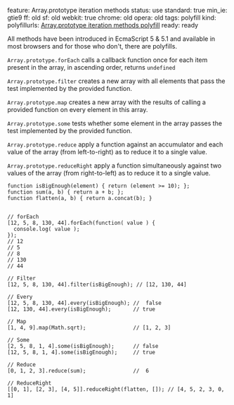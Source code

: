 feature: Array.prototype iteration methods
status: use
standard: true
min_ie: gtie9
ff: old
sf: old
webkit: true
chrome: old
opera: old
tags: polyfill
kind:
polyfillurls: [Array.prototype iteration methods polyfill](https://github.com/kriskowal/es5-shim/blob/master/es5-shim.js)
ready: ready

All methods have been introduced in EcmaScript 5 & 5.1 and available in most browsers and for those who don't, there are polyfills.

`Array.prototype.forEach` calls a callback function once for each item present in the array, in ascending order, returns `undefined`

`Array.prototype.filter` creates a new array with all elements that pass the test implemented by the provided function.

`Array.prototype.map` creates a new array with the results of calling a provided function on every element in this array.

`Array.prototype.some` tests whether some element in the array passes the test implemented by the provided function.

`Array.prototype.reduce` apply a function against an accumulator and each value of the array (from left-to-right) as to reduce it to a single value.

`Array.prototype.reduceRight` apply a function simultaneously against two values of the array (from right-to-left) as to reduce it to a single value.

    function isBigEnough(element) { return (element >= 10); };
    function sum(a, b) { return a + b; };
    function flatten(a, b) { return a.concat(b); }


    // forEach
    [12, 5, 8, 130, 44].forEach(function( value ) {
      console.log( value );
    });
    // 12
    // 5
    // 8
    // 130
    // 44

    // Filter
    [12, 5, 8, 130, 44].filter(isBigEnough); // [12, 130, 44]

    // Every
    [12, 5, 8, 130, 44].every(isBigEnough); //  false
    [12, 130, 44].every(isBigEnough);       // true

    // Map
    [1, 4, 9].map(Math.sqrt);               // [1, 2, 3]

    // Some
    [2, 5, 8, 1, 4].some(isBigEnough);      // false
    [12, 5, 8, 1, 4].some(isBigEnough);     // true

    // Reduce
    [0, 1, 2, 3].reduce(sum);               //  6

    // ReduceRight
    [[0, 1], [2, 3], [4, 5]].reduceRight(flatten, []); // [4, 5, 2, 3, 0, 1]



